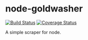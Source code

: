 node-goldwasher
===============
[![Build Status](https://travis-ci.org/alexlangberg/node-goldwasher.svg?branch=master)](https://travis-ci.org/alexlangberg/node-goldwasher)
[![Coverage Status](https://coveralls.io/repos/alexlangberg/node-goldwasher/badge.png?branch=master)](https://coveralls.io/r/alexlangberg/node-goldwasher?branch=master)

A simple scraper for node.